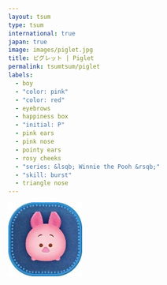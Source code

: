 ```yaml
---
layout: tsum
type: tsum
international: true
japan: true
image: images/piglet.jpg
title: ピグレット | Piglet
permalink: tsumtsum/piglet
labels:
  - boy
  - "color: pink"
  - "color: red"
  - eyebrows
  - happiness box
  - "initial: P"
  - pink ears
  - pink nose
  - pointy ears
  - rosy cheeks
  - "series: &lsqb; Winnie the Pooh &rsqb;"
  - "skill: burst"
  - triangle nose
---
```

<img class="ui image" src="../images/piglet.jpg">
